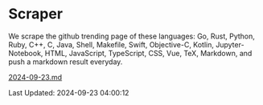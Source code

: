 # Scraper

We scrape the github trending page of these languages: Go, Rust, Python, Ruby, C++, C, Java, Shell, Makefile, Swift, Objective-C, Kotlin, Jupyter-Notebook, HTML, JavaScript, TypeScript, CSS, Vue, TeX, Markdown, and push a markdown result everyday.

[2024-09-23.md](https://github.com/yangwenmai/github-trending-backup/blob/master/2024-09-23.md)

Last Updated: 2024-09-23 04:00:12